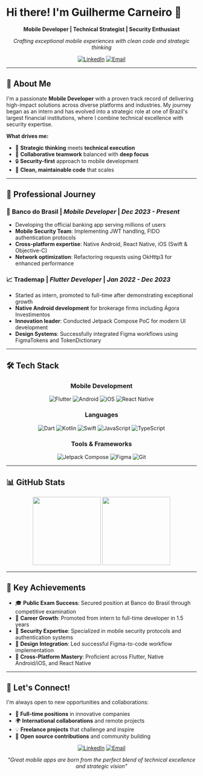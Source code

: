 # Hi there! I'm Guilherme Carneiro 👋

<div align="center">
  
  **Mobile Developer | Technical Strategist | Security Enthusiast**
  
  *Crafting exceptional mobile experiences with clean code and strategic thinking*

  [![LinkedIn](https://img.shields.io/badge/LinkedIn-0077B5?style=for-the-badge&logo=linkedin&logoColor=white)](https://www.linkedin.com/in/gcomartins/)
  [![Email](https://img.shields.io/badge/Email-D14836?style=for-the-badge&logo=gmail&logoColor=white)](mailto:guilherme.carneiro@example.com)
  
</div>

---

## 🚀 About Me

I'm a passionate **Mobile Developer** with a proven track record of delivering high-impact solutions across diverse platforms and industries. My journey began as an intern and has evolved into a strategic role at one of Brazil's largest financial institutions, where I combine technical excellence with security expertise.

**What drives me:**
- 🎯 **Strategic thinking** meets **technical execution**
- 🤝 **Collaborative teamwork** balanced with **deep focus**
- 🔒 **Security-first** approach to mobile development
- 🌟 **Clean, maintainable code** that scales

---

## 💼 Professional Journey

### 🏦 **Banco do Brasil** | *Mobile Developer* | *Dec 2023 - Present*
- Developing the official banking app serving millions of users
- **Mobile Security Team**: Implementing JWT handling, FIDO authentication protocols
- **Cross-platform expertise**: Native Android, React Native, iOS (Swift & Objective-C)
- **Network optimization**: Refactoring requests using OkHttp3 for enhanced performance

### 📈 **Trademap** | *Flutter Developer* | *Jan 2022 - Dec 2023*
- Started as intern, promoted to full-time after demonstrating exceptional growth
- **Native Android development** for brokerage firms including Ágora Investimentos
- **Innovation leader**: Conducted Jetpack Compose PoC for modern UI development
- **Design Systems**: Successfully integrated Figma workflows using FigmaTokens and TokenDictionary

---

## 🛠️ Tech Stack

<div align="center">

### Mobile Development
![Flutter](https://img.shields.io/badge/Flutter-02569B?style=for-the-badge&logo=flutter&logoColor=white)
![Android](https://img.shields.io/badge/Android-3DDC84?style=for-the-badge&logo=android&logoColor=white)
![iOS](https://img.shields.io/badge/iOS-000000?style=for-the-badge&logo=ios&logoColor=white)
![React Native](https://img.shields.io/badge/React_Native-20232A?style=for-the-badge&logo=react&logoColor=61DAFB)

### Languages
![Dart](https://img.shields.io/badge/Dart-0175C2?style=for-the-badge&logo=dart&logoColor=white)
![Kotlin](https://img.shields.io/badge/Kotlin-0095D5?style=for-the-badge&logo=kotlin&logoColor=white)
![Swift](https://img.shields.io/badge/Swift-FA7343?style=for-the-badge&logo=swift&logoColor=white)
![JavaScript](https://img.shields.io/badge/JavaScript-F7DF1E?style=for-the-badge&logo=javascript&logoColor=black)
![TypeScript](https://img.shields.io/badge/TypeScript-007ACC?style=for-the-badge&logo=typescript&logoColor=white)

### Tools & Frameworks
![Jetpack Compose](https://img.shields.io/badge/Jetpack%20Compose-4285F4?style=for-the-badge&logo=jetpackcompose&logoColor=white)
![Figma](https://img.shields.io/badge/Figma-F24E1E?style=for-the-badge&logo=figma&logoColor=white)
![Git](https://img.shields.io/badge/Git-F05032?style=for-the-badge&logo=git&logoColor=white)

</div>

---

## 📊 GitHub Stats

<div align="center">
  <img height="180em" src="https://github-readme-stats.vercel.app/api?username=gcomartins&show_icons=true&theme=tokyonight&include_all_commits=true&count_private=true"/>
  <img height="180em" src="https://github-readme-stats.vercel.app/api/top-langs/?username=gcomartins&layout=compact&langs_count=8&theme=tokyonight"/>
</div>

---

## 🌟 Key Achievements

- 🎓 **Public Exam Success**: Secured position at Banco do Brasil through competitive examination
- 🚀 **Career Growth**: Promoted from intern to full-time developer in 1.5 years
- 🔐 **Security Expertise**: Specialized in mobile security protocols and authentication systems
- 🎨 **Design Integration**: Led successful Figma-to-code workflow implementation
- 📱 **Cross-Platform Mastery**: Proficient across Flutter, Native Android/iOS, and React Native

---

## 🤝 Let's Connect!

I'm always open to new opportunities and collaborations:

- 💼 **Full-time positions** in innovative companies
- 🌍 **International collaborations** and remote projects  
- 💡 **Freelance projects** that challenge and inspire
- 🤝 **Open source contributions** and community building

<div align="center">
  
  [![LinkedIn](https://img.shields.io/badge/Let's_Connect_on_LinkedIn-0077B5?style=for-the-badge&logo=linkedin&logoColor=white)](https://linkedin.com/in/guilherme-carneiro)
  [![Email](https://img.shields.io/badge/Send_me_an_Email-D14836?style=for-the-badge&logo=gmail&logoColor=white)](mailto:guilherme.carneiro@example.com)
  
  *"Great mobile apps are born from the perfect blend of technical excellence and strategic vision"*
  
</div>
